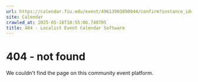 ```yaml
---
url: https://calendar.fiu.edu/event/49613903090044/confirm?instance_id=49613903093117&return=https%3A%2F%2Fcalendar.fiu.edu%2Fmiami_beach_urban_studios_364
site: Calendar
crawled_at: 2025-05-16T10:55:06.748705
title: 404 - Localist Event Calendar Software
---
```


# 404 - not found
We couldn't find the page on this community event platform.
